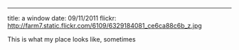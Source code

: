 --- 
title: a window
date: 09/11/2011
flickr: http://farm7.static.flickr.com/6109/6329184081_ce6ca88c6b_z.jpg

This is what my place looks like, sometimes
